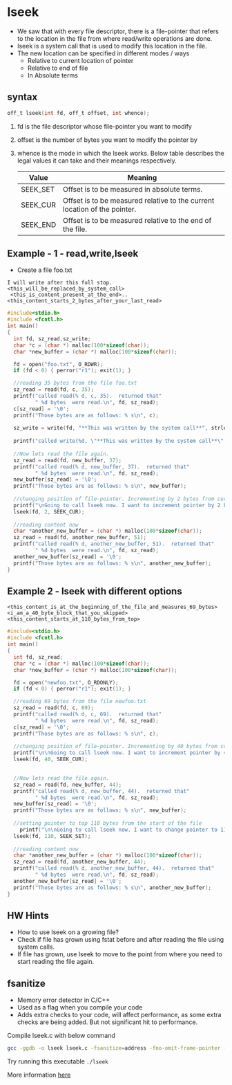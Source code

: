 # lseek

* We saw that with every file descriptor, there is a file-pointer that refers to the location in the file from where read/write operations are done.
* lseek is a system call that is used to modify this location in the file.
* The new location can be specified in different modes / ways 
  * Relative to current location of pointer
  * Relative to end of file
  * In Absolute terms
  
## syntax

```c
off_t lseek(int fd, off_t offset, int whence);
```

1. fd is the file descriptor whose file-pointer you want to modify
2. offset is the number of bytes you want to modify the pointer by 
3. whence is the mode in which the lseek works. Below table describes the legal values it can take and their meanings respectively.

    | Value |	Meaning |
    --------------------|------------------|
    | SEEK_SET |	Offset is to be measured in absolute terms. |
    | SEEK_CUR |	Offset is to be measured relative to the current location of the pointer. |
    | SEEK_END | Offset is to be measured relative to the end of the file. |


## Example - 1 - read,write,lseek
* Create a file foo.txt

```
I will write after this full stop.
<this_will_be_replaced_by_system_call>
 <this_is_content_present_at_the_end>..<this_content_starts_2_bytes_after_your_last_read>
```

```c
#include<stdio.h>
#include <fcntl.h>
int main()
{
  int fd, sz_read,sz_write;
  char *c = (char *) malloc(100*sizeof(char));
  char *new_buffer = (char *) malloc(100*sizeof(char));

  fd = open("foo.txt", O_RDWR);
  if (fd < 0) { perror("r1"); exit(1); }

  //reading 35 bytes from the file foo.txt
  sz_read = read(fd, c, 35);
  printf("called read(% d, c, 35).  returned that"
         " %d bytes  were read.\n", fd, sz_read);
  c[sz_read] = '\0';
  printf("Those bytes are as follows: % s\n", c);
  
  sz_write = write(fd, "**This was written by the system call**", strlen("**This was written by the system call**")); 
  
  printf("called write(%d, \"**This was written by the system call**\", %d). It returned %d\n", fd, strlen("**This was written by the system call**"), sz_write); 
  
  //Now lets read the file again.
  sz_read = read(fd, new_buffer, 37);
  printf("called read(% d, new_buffer, 37).  returned that"
         " %d bytes  were read.\n", fd, sz_read);
  new_buffer[sz_read] = '\0';
  printf("Those bytes are as follows: % s\n", new_buffer);
  
  //changing position of file-pointer. Incrementing by 2 bytes from current position.
  printf("\nGoing to call lseek now. I want to increment pointer by 2 bytes. Fingers crossed \n");
  lseek(fd, 2, SEEK_CUR);
  
  //reading content now
  char *another_new_buffer = (char *) malloc(100*sizeof(char));
  sz_read = read(fd, another_new_buffer, 51);
  printf("called read(% d, another_new_buffer, 51).  returned that"
         " %d bytes  were read.\n", fd, sz_read);
  another_new_buffer[sz_read] = '\0';
  printf("Those bytes are as follows: % s\n", another_new_buffer);
}
```

## Example 2 - lseek with different options

```
<this_content_is_at_the_beginning_of_the_file_and_measures_69_bytes>
<i_am_a_40_byte_block_that_you_skipped>
<this_content_starts_at_110_bytes_from_top>
```

```c
#include<stdio.h>
#include <fcntl.h>
int main()
{
  int fd, sz_read;
  char *c = (char *) malloc(100*sizeof(char));
  char *new_buffer = (char *) malloc(100*sizeof(char));

  fd = open("newfoo.txt", O_RDONLY);
  if (fd < 0) { perror("r1"); exit(1); }

  //reading 69 bytes from the file newfoo.txt
  sz_read = read(fd, c, 69);
  printf("called read(% d, c, 69).  returned that"
         " %d bytes  were read.\n", fd, sz_read);
  c[sz_read] = '\0';
  printf("Those bytes are as follows: % s\n", c);
  
  //changing position of file-pointer. Incrementing by 40 bytes from current position.
  printf("\n\nGoing to call lseek now. I want to increment pointer by 40 bytes. Fingers crossed \n\n");
  lseek(fd, 40, SEEK_CUR);

  
  //Now lets read the file again.
  sz_read = read(fd, new_buffer, 44);
  printf("called read(% d, new_buffer, 44).  returned that"
         " %d bytes  were read.\n", fd, sz_read);
  new_buffer[sz_read] = '\0';
  printf("Those bytes are as follows: % s\n", new_buffer);
  
  //setting pointer to top 110 bytes from the start of the file
    printf("\n\nGoing to call lseek now. I want to change pointer to 110 bytes from start of the file. Fingers crossed \n\n");
  lseek(fd, 110, SEEK_SET);
  
  //reading content now
  char *another_new_buffer = (char *) malloc(100*sizeof(char));
  sz_read = read(fd, another_new_buffer, 44);
  printf("called read(% d, another_new_buffer, 44).  returned that"
         " %d bytes  were read.\n", fd, sz_read);
  another_new_buffer[sz_read] = '\0';
  printf("Those bytes are as follows: % s\n", another_new_buffer);
}


```

## HW Hints
* How to use lseek on a growing file?
* Check if file has grown using fstat before and after reading the file using system calls.
* If file has grown, use lseek to move to the point from where you need to start reading the file again.

## fsanitize

* Memory error detector in C/C++
* Used as a flag when you compile your code
* Adds extra checks to your code, will affect performance, as some extra checks are being added. But not significant hit to performance.

Compile lseek.c with below command

```sh
gcc -ggdb -o lseek lseek.c -fsanitize=address -fno-omit-frame-pointer -static-libasan
```

Try running this executable `./lseek`

More information [here](https://github.com/google/sanitizers/wiki/AddressSanitizer)
